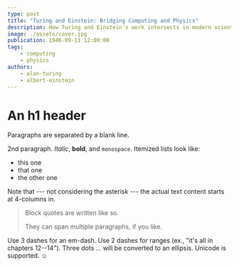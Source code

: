 ```yaml
---
type: post
title: "Turing and Einstein: Bridging Computing and Physics"
description: How Turing and Einstein's work intersects in modern scientific applications.
image: ./assets/cover.jpg
publication: 1946-09-11 12:00:00
tags: 
    - computing
    - physics
authors: 
    - alan-turing
    - albert-einstein
---
```




# An h1 header

Paragraphs are separated by a blank line.

2nd paragraph. *Italic*, **bold**, and `monospace`. Itemized lists
look like:

  * this one
  * that one
  * the other one

Note that --- not considering the asterisk --- the actual text
content starts at 4-columns in.

> Block quotes are
> written like so.
>
> They can span multiple paragraphs,
> if you like.

Use 3 dashes for an em-dash. Use 2 dashes for ranges (ex., "it's all
in chapters 12--14"). Three dots ... will be converted to an ellipsis.
Unicode is supported. ☺
